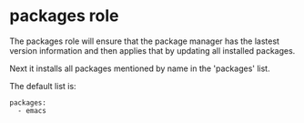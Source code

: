 # packages role

The packages role will ensure that the package manager has the lastest
version information and then applies that by updating all installed
packages.

Next it installs all packages mentioned by name in the 'packages' list.

The default list is:

    packages:
      - emacs

